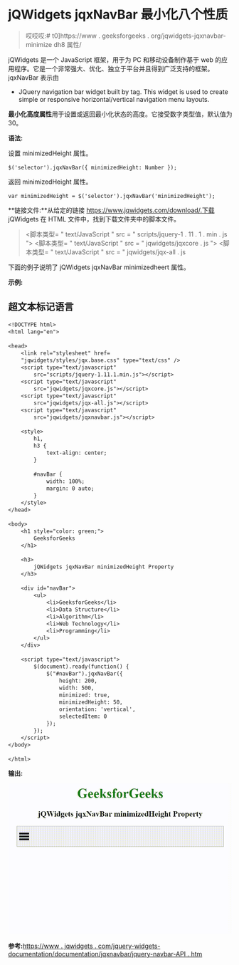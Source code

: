 # jQWidgets jqxNavBar 最小化八个性质

> 哎哎哎:# t0]https://www . geeksforgeeks . org/jqwidgets-jqxnavbar-minimize dh8 属性/

jQWidgets 是一个 JavaScript 框架，用于为 PC 和移动设备制作基于 web 的应用程序。它是一个非常强大、优化、独立于平台并且得到广泛支持的框架。jqxNavBar 表示由

*   JQuery navigation bar widget built by tag. This widget is used to create simple or responsive horizontal/vertical navigation menu layouts.

**最小化高度属性**用于设置或返回最小化状态的高度。它接受数字类型值，默认值为 30。

**语法:**

设置 minimizedHeight 属性。

```
$('selector').jqxNavBar({ minimizedHeight: Number });
```

返回 minimizedHeight 属性。

```
var minimizedHeight = $('selector').jqxNavBar('minimizedHeight');
```

**链接文件:**从给定的链接 https://www.jqwidgets.com/download/.下载 jQWidgets 在 HTML 文件中，找到下载文件夹中的脚本文件。

> <link rel="”stylesheet”" href="”jqwidgets/styles/jqx.base.css”" type="”text/css”">
> <脚本类型= " text/JavaScript " src = " scripts/jquery-1 . 11 . 1 . min . js "></脚本类型>
> <脚本类型= " text/JavaScript " src = " jqwidgets/jqxcore . js "></脚本类型>
> <脚本类型= " text/JavaScript " src = " jqwidgets/jqx-all . js

下面的例子说明了 jQWidgets jqxNavBar minimizedheert 属性。

**示例:**

## 超文本标记语言

```
<!DOCTYPE html>
<html lang="en">

<head>
    <link rel="stylesheet" href=
    "jqwidgets/styles/jqx.base.css" type="text/css" />
    <script type="text/javascript" 
        src="scripts/jquery-1.11.1.min.js"></script>
    <script type="text/javascript" 
        src="jqwidgets/jqxcore.js"></script>
    <script type="text/javascript" 
        src="jqwidgets/jqx-all.js"></script>
    <script type="text/javascript" 
        src="jqwidgets/jqxnavbar.js"></script>

    <style>
        h1,
        h3 {
            text-align: center;
        }

        #navBar {
            width: 100%;
            margin: 0 auto;
        }
    </style>
</head>

<body>
    <h1 style="color: green;">
        GeeksforGeeks
    </h1>

    <h3>
        jQWidgets jqxNavBar minimizedHeight Property
    </h3>

    <div id="navBar">
        <ul>
            <li>GeeksforGeeks</li>
            <li>Data Structure</li>
            <li>Algorithm</li>
            <li>Web Technology</li>
            <li>Programming</li>
        </ul>
    </div>

    <script type="text/javascript">
        $(document).ready(function() {
            $("#navBar").jqxNavBar({ 
                height: 200,
                width: 500,
                minimized: true,
                minimizedHeight: 50,
                orientation: 'vertical',
                selectedItem: 0 
            });
        });
    </script>
</body>

</html>
```

**输出:**

![](img/6568a72e52d1381ed92023e8bad8a124.png)

**参考:**[https://www . jqwidgets . com/jquery-widgets-documentation/documentation/jqxnavbar/jquery-navbar-API . htm](https://www.jqwidgets.com/jquery-widgets-documentation/documentation/jqxnavbar/jquery-navbar-api.htm)
